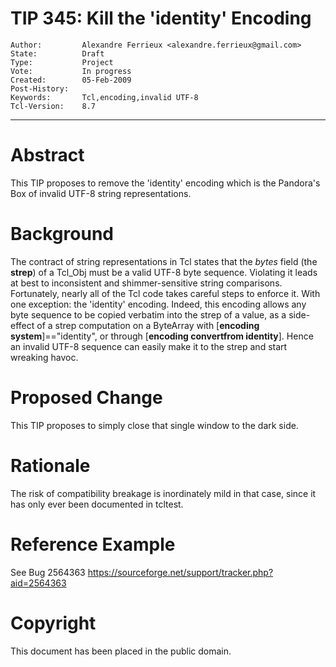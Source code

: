 # TIP 345: Kill the 'identity' Encoding
	Author:         Alexandre Ferrieux <alexandre.ferrieux@gmail.com>
	State:          Draft
	Type:           Project
	Vote:           In progress
	Created:        05-Feb-2009
	Post-History:   
	Keywords:       Tcl,encoding,invalid UTF-8
	Tcl-Version:    8.7
-----

# Abstract

This TIP proposes to remove the 'identity' encoding which is the Pandora's Box
of invalid UTF-8 string representations.

# Background

The contract of string representations in Tcl states that the _bytes_ field
\(the **strep**\) of a Tcl\_Obj must be a valid UTF-8 byte sequence. Violating
it leads at best to inconsistent and shimmer-sensitive string comparisons.
Fortunately, nearly all of the Tcl code takes careful steps to enforce it.
With one exception: the 'identity' encoding. Indeed, this encoding allows any
byte sequence to be copied verbatim into the strep of a value, as a
side-effect of a strep computation on a ByteArray with [**encoding
system**]=="identity", or through [**encoding convertfrom identity**].
Hence an invalid UTF-8 sequence can easily make it to the strep and start
wreaking havoc.

# Proposed Change

This TIP proposes to simply close that single window to the dark side.

# Rationale

The risk of compatibility breakage is inordinately mild in that case, since it
has only ever been documented in tcltest.

# Reference Example

See Bug 2564363 <https://sourceforge.net/support/tracker.php?aid=2564363> 

# Copyright

This document has been placed in the public domain.


